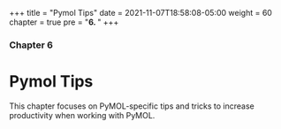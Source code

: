 +++
title = "Pymol Tips"
date = 2021-11-07T18:58:08-05:00
weight = 60
chapter = true
pre = "<b>6. </b>"
+++

### Chapter 6

# Pymol Tips

This chapter focuses on PyMOL-specific tips and tricks to increase productivity when working with PyMOL.